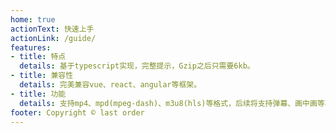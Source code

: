 ```yaml
---
home: true
actionText: 快速上手
actionLink: /guide/
features:
- title: 特点
  details: 基于typescript实现，完整提示，Gzip之后只需要6kb。
- title: 兼容性
  details: 完美兼容vue、react、angular等框架。
- title: 功能
  details: 支持mp4、mpd(mpeg-dash)、m3u8(hls)等格式，后续将支持弹幕、画中画等功能。
footer: Copyright © last order
---
```

